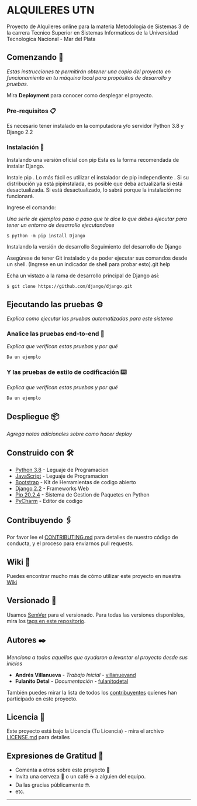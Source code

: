 # ALQUILERES UTN

Proyecto de Alquileres online para la materia Metodologia de Sistemas 3 de la carrera Tecnico Superior en Sistemas Informaticos de la Universidad Tecnologica Nacional - Mar del Plata

## Comenzando 🚀

_Estas instrucciones te permitirán obtener una copia del proyecto en funcionamiento en tu máquina local para propósitos de desarrollo y pruebas._

Mira **Deployment** para conocer como desplegar el proyecto.


### Pre-requisitos 📋


Es necesario tener instalado en la computadora y/o servidor Python 3.8 y Django 2.2


### Instalación 🔧

Instalando una versión oficial con pip
Esta es la forma recomendada de instalar Django.

Instale pip . Lo más fácil es utilizar el instalador de pip independiente . Si su distribución ya está pipinstalada, es posible que deba actualizarla si está desactualizada. Si está desactualizado, lo sabrá porque la instalación no funcionará.

Ingrese el comando:


_Una serie de ejemplos paso a paso que te dice lo que debes ejecutar para tener un entorno de desarrollo ejecutandose_

```
$ python -m pip install Django
```
Instalando la versión de desarrollo
Seguimiento del desarrollo de Django

Asegúrese de tener Git instalado y de poder ejecutar sus comandos desde un shell. (Ingrese en un indicador de shell para probar esto).git help

Echa un vistazo a la rama de desarrollo principal de Django así:

```
$ git clone https://github.com/django/django.git
```

## Ejecutando las pruebas ⚙️

_Explica como ejecutar las pruebas automatizadas para este sistema_

### Analice las pruebas end-to-end 🔩

_Explica que verifican estas pruebas y por qué_

```
Da un ejemplo
```

### Y las pruebas de estilo de codificación ⌨️

_Explica que verifican estas pruebas y por qué_

```
Da un ejemplo
```

## Despliegue 📦

_Agrega notas adicionales sobre como hacer deploy_

## Construido con 🛠️

* [Python 3.8](https://www.python.org/) - Leguaje de Programacion
* [JavaScript](https://www.javascript.com/) - Leguaje de Programacion
* [Bootstrap](https://getbootstrap.com/) - Kit de Herramientas de codigo abierto
* [Django 2.2](https://www.djangoproject.com/) - Frameworks Web
* [Pip 20.2.4](https://pip.pypa.io/en/stable/installing/) - Sistema de Gestion de Paquetes en Python
* [PyCharm](https://www.jetbrains.com/es-es/pycharm/) - Editor de codigo

## Contribuyendo 🖇️

Por favor lee el [CONTRIBUTING.md](https://gist.github.com/villanuevand/xxxxxx) para detalles de nuestro código de conducta, y el proceso para enviarnos pull requests.

## Wiki 📖

Puedes encontrar mucho más de cómo utilizar este proyecto en nuestra [Wiki](https://github.com/tu/proyecto/wiki)

## Versionado 📌

Usamos [SemVer](http://semver.org/) para el versionado. Para todas las versiones disponibles, mira los [tags en este repositorio](https://github.com/tu/proyecto/tags).

## Autores ✒️

_Menciona a todos aquellos que ayudaron a levantar el proyecto desde sus inicios_

* **Andrés Villanueva** - *Trabajo Inicial* - [villanuevand](https://github.com/villanuevand)
* **Fulanito Detal** - *Documentación* - [fulanitodetal](#fulanito-de-tal)

También puedes mirar la lista de todos los [contribuyentes](https://github.com/your/project/contributors) quíenes han participado en este proyecto. 

## Licencia 📄

Este proyecto está bajo la Licencia (Tu Licencia) - mira el archivo [LICENSE.md](LICENSE.md) para detalles

## Expresiones de Gratitud 🎁

* Comenta a otros sobre este proyecto 📢
* Invita una cerveza 🍺 o un café ☕ a alguien del equipo. 
* Da las gracias públicamente 🤓.
* etc.



---
